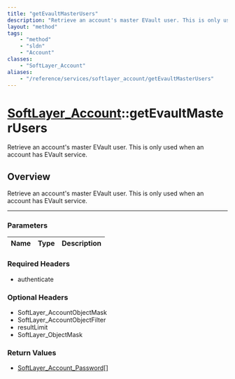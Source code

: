 ```yaml
---
title: "getEvaultMasterUsers"
description: "Retrieve an account's master EVault user. This is only used when an account has EVault service."
layout: "method"
tags:
    - "method"
    - "sldn"
    - "Account"
classes:
    - "SoftLayer_Account"
aliases:
    - "/reference/services/softlayer_account/getEvaultMasterUsers"
---
```

# [SoftLayer_Account](/reference/services/SoftLayer_Account)::getEvaultMasterUsers


Retrieve an account's master EVault user. This is only used when an account has EVault service.


## Overview 
Retrieve an account's master EVault user. This is only used when an account has EVault service.

-----

### Parameters 
|Name | Type | Description |
| --- | --- | --- |


### Required Headers
* authenticate


### Optional Headers
* SoftLayer_AccountObjectMask
* SoftLayer_AccountObjectFilter
* resultLimit
* SoftLayer_ObjectMask

### Return Values
* <a href='/reference/datatypes/SoftLayer_Account_Password'>SoftLayer_Account_Password[] </a>




